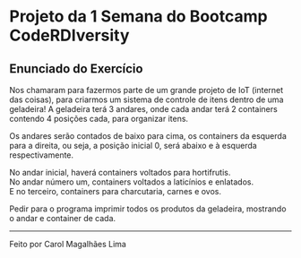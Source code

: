 # Projeto da 1 Semana do Bootcamp CodeRDIversity

## Enunciado do Exercício 

Nos chamaram para fazermos parte de um grande projeto de IoT (internet das coisas), para criarmos um sistema de controle de itens dentro de uma geladeira! A geladeira terá 3 andares, onde cada andar terá 2 containers contendo 4 posições cada, para organizar itens.

Os andares serão contados de baixo para cima, os containers da esquerda para a direita, ou seja, a posição inicial 0, será abaixo e à esquerda respectivamente.

No andar inicial, haverá containers voltados para hortifrutis.  
No andar número um, containers voltados a laticínios e enlatados.  
E no terceiro, containers para charcutaria, carnes e ovos.

Pedir para o programa imprimir todos os produtos da geladeira, mostrando o andar e container de cada.

---

Feito por Carol Magalhães Lima
